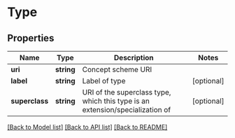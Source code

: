 # Type

## Properties
Name | Type | Description | Notes
------------ | ------------- | ------------- | -------------
**uri** | **string** | Concept scheme URI | 
**label** | **string** | Label of type | [optional] 
**superclass** | **string** | URI of the superclass type, which this type is an extension/specialization of | [optional] 

[[Back to Model list]](../README.md#documentation-for-models) [[Back to API list]](../README.md#documentation-for-api-endpoints) [[Back to README]](../README.md)


